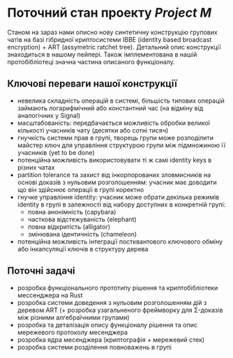 # Поточний стан проекту *Project M*

Станом на зараз нами описно нову синтетичну конструкцію групових чатів на базі гібридної криптосистеми IBBE (identity based broadcast encryption) +
ART (assymetric ratchet tree). Детальний опис конструкції знаходиться в нашому пейпері. Також імплементована в нашій протобібліотеці значна частина описаного функціоналу.

## Ключові переваги нашої конструкції

- невелика складність операцій в системі, більшість типових операцій займають логарифмічний або константний час (на відміну від аналогічних у Signal)
- масштабованість: передбачається можливість обробки великої кількості учасників чату (десятки або сотні тисяч)
- гнучкість системи прав в групі, творець групи може розподілити майстер ключ для управління структурою групи між підмножиною її учасників (yet to be done)
- потенційна можливість використовувати ті ж самі identity keys в різних чатах
- partition tolerance та захист від інкорпорованих зловмисників на основі доказів з нульовим розголошенням: учасник має доводити що він здійснює операції в групі коректно
- гнучке управління identity: учасник може обрати декілька режимів identity в групі в залежності від набору доступних в конкретній групі: 
  - повна анонімність (capybara)
  - часткова відстежуваність (elephant)
  - повна відкритість (alligator)
  - змінювана ідентичність (chameleon)
- потенційна можливість інтеграції постквантового ключового обміну або інкапсуляції ключів в структуру дерева

## Поточні задачі

- розробка функціонального прототипу рішення та криптобібліотеки мессенджера на Rust
- розробка системи доведення з нульовим розголошенням дій з деревом ART (+ розробка узагальненого фреймворку для Σ-доказів між різними алгебраїчними групами)
- розробка та деталізація опису функціоналу рішення та опис мережевого протоколу месенджера
- розробка ядра месенджера (криптографія + мережевий стек)
- розробка системи розділення повноважень в групі